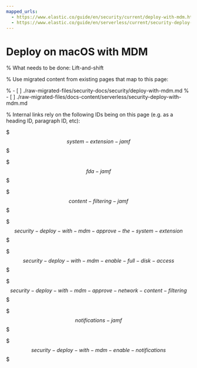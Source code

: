 ```yaml
---
mapped_urls:
  - https://www.elastic.co/guide/en/security/current/deploy-with-mdm.html
  - https://www.elastic.co/guide/en/serverless/current/security-deploy-with-mdm.html
---
```


# Deploy on macOS with MDM

% What needs to be done: Lift-and-shift

% Use migrated content from existing pages that map to this page:

% - [ ] ./raw-migrated-files/security-docs/security/deploy-with-mdm.md
% - [ ] ./raw-migrated-files/docs-content/serverless/security-deploy-with-mdm.md

% Internal links rely on the following IDs being on this page (e.g. as a heading ID, paragraph ID, etc):

$$$system-extension-jamf$$$

$$$fda-jamf$$$

$$$content-filtering-jamf$$$

$$$security-deploy-with-mdm-approve-the-system-extension$$$

$$$security-deploy-with-mdm-enable-full-disk-access$$$

$$$security-deploy-with-mdm-approve-network-content-filtering$$$

$$$notifications-jamf$$$

$$$security-deploy-with-mdm-enable-notifications$$$